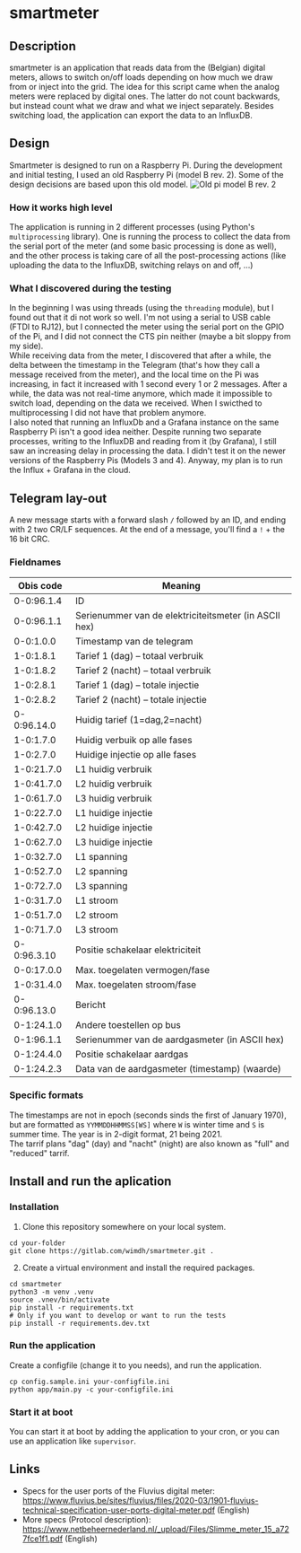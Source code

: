 # smartmeter

## Description
smartmeter is an application that reads data from the (Belgian) digital meters, allows to switch on/off loads depending on how much we draw from or inject into the grid.
The idea for this script came when the analog meters were replaced by digital ones. The latter do not count backwards, but instead count what we draw and what we inject separately.
Besides switching load, the application can export the data to an InfluxDB.

## Design
Smartmeter is designed to run on a Raspberry Pi. During the development and initial testing, I used an old Raspberry Pi (model B rev. 2). Some of the design decisions are based upon this old model.
![Old pi model B rev. 2](https://nl.m.wikipedia.org/wiki/Bestand:Raspberry_Pi_Model_B_Rev._2.jpg)
### How it works high level
The application is running in 2 different processes (using Python's `multiprocessing` library). One is running the process to collect the data from the serial port of the meter (and some basic processing is done as well), and the other process is taking care of all the post-processing actions (like uploading the data to the InfluxDB, switching relays on and off, ...)

### What I discovered during the testing
In the beginning I was using threads (using the `threading` module), but I found out that it di not work so well. I'm not using a serial to USB cable (FTDI to RJ12), but I connected the meter using the serial port on the GPIO of the Pi, and I did not connect the CTS pin neither (maybe a bit sloppy from my side).\
While receiving data from the meter, I discovered that after a while, the delta between the timestamp in the Telegram (that's how they call a message received from the meter), and the local time on the Pi was increasing, in fact it increased with 1 second every 1 or 2 messages. After a while, the data was not real-time anymore, which made it impossible to switch load, depending on the data we received. When I swicthed to multiprocessing I did not have that problem anymore.\
I also noted that running an InfluxDb and a Grafana instance on the same Raspberry Pi isn't a good idea neither.
Despite running two separate processes, writing to the InfluxDB and reading from it (by Grafana), I still saw an increasing delay in processing the data. I didn't test it on the newer versions of the Raspberry Pis (Models 3 and 4).
Anyway, my plan is to run the Influx + Grafana in the cloud.

## Telegram lay-out

A new message starts with a forward slash `/` followed by an ID, and ending with 2 two CR/LF sequences.
At the end of a message, you'll find a `!` + the 16 bit CRC.
### Fieldnames

| Obis code | Meaning |
|-----------|---------|
| 0-0:96.1.4 | ID |
| 0-0:96.1.1 | Serienummer van de elektriciteitsmeter (in ASCII hex) |
| 0-0:1.0.0  | Timestamp van de telegram |
| 1-0:1.8.1	| Tarief 1 (dag) – totaal verbruik |
| 1-0:1.8.2	| Tarief 2 (nacht) – totaal verbruik |
| 1-0:2.8.1	| Tarief 1 (dag) – totale injectie |
| 1-0:2.8.2	| Tarief 2 (nacht) – totale injectie |
| 0-0:96.14.0| Huidig tarief (1=dag,2=nacht) |
| 1-0:1.7.0	| Huidig verbuik op alle fases |
| 1-0:2.7.0	| Huidige injectie op alle fases |
| 1-0:21.7.0 | L1 huidig verbruik |
| 1-0:41.7.0 | L2 huidig verbruik |
| 1-0:61.7.0 | L3 huidig verbruik |
| 1-0:22.7.0 | L1 huidige injectie |
| 1-0:42.7.0 | L2 huidige injectie |
| 1-0:62.7.0 | L3 huidige injectie |
| 1-0:32.7.0 | L1 spanning |
| 1-0:52.7.0 | L2 spanning |
| 1-0:72.7.0 | L3 spanning |
| 1-0:31.7.0 | L1 stroom |
| 1-0:51.7.0 | L2 stroom |
| 1-0:71.7.0 | L3 stroom |
| 0-0:96.3.10 | Positie schakelaar elektriciteit |
| 0-0:17.0.0 | Max. toegelaten vermogen/fase |
| 1-0:31.4.0 | Max. toegelaten stroom/fase |
| 0-0:96.13.0 | Bericht |
| 0-1:24.1.0 | Andere toestellen op bus |
| 0-1:96.1.1 | Serienummer van de aardgasmeter (in ASCII hex) |
| 0-1:24.4.0 | Positie schakelaar aardgas |
| 0-1:24.2.3 | Data van de aardgasmeter (timestamp) (waarde) |

### Specific formats
The timestamps are not in epoch (seconds sinds the first of January 1970), but are formatted as `YYMMDDHHMMSS[WS]` where `W` is winter time and `S` is summer time. The year is in 2-digit format, 21 being 2021.\
The tarrif plans "dag" (day) and "nacht" (night) are also known as "full" and "reduced" tarrif.

## Install and run  the aplication
### Installation
1. Clone this repository somewhere on your local system.
```
cd your-folder
git clone https://gitlab.com/wimdh/smartmeter.git .
```
2. Create a virtual environment and install the required packages.
```
cd smartmeter
python3 -m venv .venv
source .vnev/bin/activate
pip install -r requirements.txt
# Only if you want to develop or want to run the tests
pip install -r requirements.dev.txt
```
### Run the application
Create a configfile (change it to you needs), and run the application.
```
cp config.sample.ini your-configfile.ini
python app/main.py -c your-configfile.ini
```

### Start it at boot
You can start it at boot by adding the application to your cron, or you can use an application like `supervisor`.

## Links
* Specs for the user ports of the Fluvius digital meter: https://www.fluvius.be/sites/fluvius/files/2020-03/1901-fluvius-technical-specification-user-ports-digital-meter.pdf (English)
* More specs (Protocol description): https://www.netbeheernederland.nl/_upload/Files/Slimme_meter_15_a727fce1f1.pdf (English)
